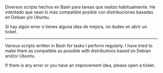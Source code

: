 Diversos scripts hechos en Bash para tareas que realizo habitualmente. He intentado que sean lo más compatible posible con distribuciones basadas en Debian y/o Ubuntu.

Si hay algún error o tienes alguna idea de mejora, no dudes en abrir un ticket.

---

Various scripts written in Bash for tasks I perform regularly. I have tried to make them as compatible as possible with distributions based on Debian and/or Ubuntu.

If there is any error or you have an improvement idea, please open a ticket.
